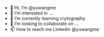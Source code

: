 - 👋 Hi, I’m @yuwangme
- 👀 I’m interested in ...
- 🌱 I’m currently learning crytography
- 💞️ I’m looking to collaborate on ...
- 📫 How to reach me Linkedin @yuwangme

<!---
yuwangme/yuwangme is a ✨ special ✨ repository because its `README.md` (this file) appears on your GitHub profile.
You can click the Preview link to take a look at your changes.
--->
